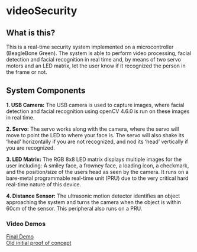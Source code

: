 # videoSecurity

## What is this? ##
This is a real-time security system implemented on a microcontroller (BeagleBone Green). The system is able to perform video processing, facial detection and facial recognition in real time and, by means of two servo motors and an LED matrix, let the user know if it recognized the person in the frame or not.

## System Components ##
**1\. USB Camera:** The USB camera is used to capture images, where facial detection and facial recognition using openCV 4.6.0 is run on these images in real time.

**2\. Servo:**  The servo works along with the camera, where the servo will move to point the LED to where your face is. The servo will also shake its ‘head’ horizontally if you are not recognized, and nod its ‘head’ vertically if you are recognized.

**3\. LED Matrix:** The RGB 8x8 LED matrix displays multiple images for the user including: A smiley face, a frowney face, a loading icon, a checkmark, and the position/size of the users head as seen by the camera. It runs on a bare-metal programmable real-time unit (PRU) due to the very critical hard real-time nature of this device.

**4\. Distance Sensor:**  The ultrasonic motion detector identifies an object approaching the system and turns the camera when the object is within 60cm of the sensor. This peripheral also runs on a PRU.

### Video Demos ###

[Final Demo](https://www.youtube.com/shorts/5ZF8nbTvUDc)    
[Old initial proof of concept](https://www.youtube.com/shorts/GQ6ElP9bKJY)
